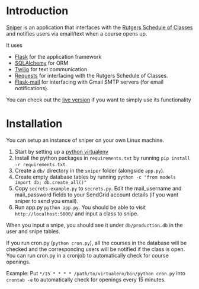 # Introduction

[Sniper](http://sniper.vverma.net) is an application that interfaces with the [Rutgers Schedule of Classes](http://sis.rutgers.edu/soc/) and notifies users via email/text when a course opens up.

It uses 
* [Flask](http://flask.pocoo.org) for the application framework
* [SQLAlchemy](http://www.sqlalchemy.org/) for ORM
* [Twilio](http:://twilio.com) for text communication
* [Requests](http://docs.python-requests.org/en/latest/index.html) for interfacing with the Rutgers Schedule of Classes.
* [Flask-mail](http://packages.python.org/flask-mail/) for interfacing with Gmail SMTP servers (for email notifications).

You can check out the [live version](http://sniper.vverma.net) if you want to simply use its functionality

# Installation

You can setup an instance of sniper on your own Linux machine.

1. Start by setting up a [python virtualenv](http://lmgtfy.com/?q=setting+up+a+python+virtualenv)
2. Install the python packages in `requirements.txt` by running `pip install -r requirements.txt`.
3. Create a `db/` directory in the `sniper` folder (alongside `app.py`).
4. Create empty database tables by running `python -c "from models import db; db.create_all()"`
5. Copy `secrets-example.py` to `secrets.py`. Edit the mail_username and mail_password fields to your SendGrid account details (if you want sniper to send you email).
6. Run app.py `python app.py`. You should be able to visit `http://localhost:5000/` and input a class to snipe.

When you input a snipe, you should see it under `db/production.db` in the user and snipe tables.

If you run cron.py (`python cron.py`), all the courses in the database will be checked and the corresponding users will be notified if the class is open.
You can run cron.py in a cronjob to automatically check for course openings. 

Example: Put ` */15 * * * * /path/to/virtualenv/bin/python cron.py ` into `crontab -e` to automatically check for openings every 15 minutes.
